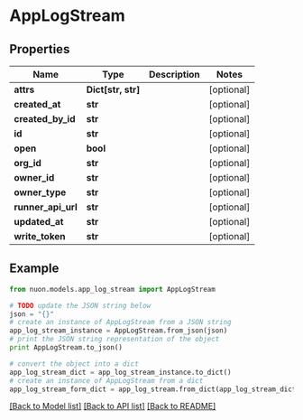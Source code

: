 # AppLogStream


## Properties

Name | Type | Description | Notes
------------ | ------------- | ------------- | -------------
**attrs** | **Dict[str, str]** |  | [optional] 
**created_at** | **str** |  | [optional] 
**created_by_id** | **str** |  | [optional] 
**id** | **str** |  | [optional] 
**open** | **bool** |  | [optional] 
**org_id** | **str** |  | [optional] 
**owner_id** | **str** |  | [optional] 
**owner_type** | **str** |  | [optional] 
**runner_api_url** | **str** |  | [optional] 
**updated_at** | **str** |  | [optional] 
**write_token** | **str** |  | [optional] 

## Example

```python
from nuon.models.app_log_stream import AppLogStream

# TODO update the JSON string below
json = "{}"
# create an instance of AppLogStream from a JSON string
app_log_stream_instance = AppLogStream.from_json(json)
# print the JSON string representation of the object
print AppLogStream.to_json()

# convert the object into a dict
app_log_stream_dict = app_log_stream_instance.to_dict()
# create an instance of AppLogStream from a dict
app_log_stream_form_dict = app_log_stream.from_dict(app_log_stream_dict)
```
[[Back to Model list]](../README.md#documentation-for-models) [[Back to API list]](../README.md#documentation-for-api-endpoints) [[Back to README]](../README.md)


